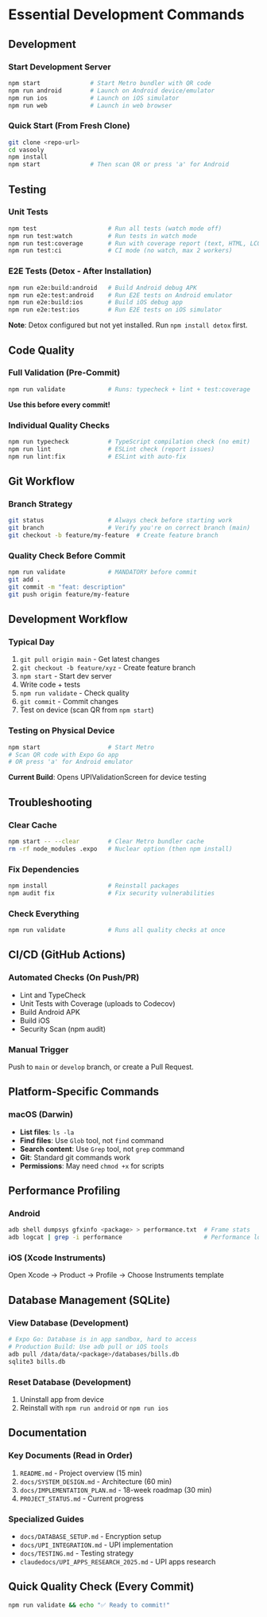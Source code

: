 # Essential Development Commands

## Development

### Start Development Server
```bash
npm start              # Start Metro bundler with QR code
npm run android        # Launch on Android device/emulator
npm run ios            # Launch on iOS simulator
npm run web            # Launch in web browser
```

### Quick Start (From Fresh Clone)
```bash
git clone <repo-url>
cd vasooly
npm install
npm start              # Then scan QR or press 'a' for Android
```

## Testing

### Unit Tests
```bash
npm test                    # Run all tests (watch mode off)
npm run test:watch          # Run tests in watch mode
npm run test:coverage       # Run with coverage report (text, HTML, LCOV)
npm run test:ci             # CI mode (no watch, max 2 workers)
```

### E2E Tests (Detox - After Installation)
```bash
npm run e2e:build:android   # Build Android debug APK
npm run e2e:test:android    # Run E2E tests on Android emulator
npm run e2e:build:ios       # Build iOS debug app
npm run e2e:test:ios        # Run E2E tests on iOS simulator
```

**Note**: Detox configured but not yet installed. Run `npm install detox` first.

## Code Quality

### Full Validation (Pre-Commit)
```bash
npm run validate            # Runs: typecheck + lint + test:coverage
```
**Use this before every commit!**

### Individual Quality Checks
```bash
npm run typecheck           # TypeScript compilation check (no emit)
npm run lint                # ESLint check (report issues)
npm run lint:fix            # ESLint with auto-fix
```

## Git Workflow

### Branch Strategy
```bash
git status                  # Always check before starting work
git branch                  # Verify you're on correct branch (main)
git checkout -b feature/my-feature  # Create feature branch
```

### Quality Check Before Commit
```bash
npm run validate            # MANDATORY before commit
git add .
git commit -m "feat: description"
git push origin feature/my-feature
```

## Development Workflow

### Typical Day
1. `git pull origin main` - Get latest changes
2. `git checkout -b feature/xyz` - Create feature branch
3. `npm start` - Start dev server
4. Write code + tests
5. `npm run validate` - Check quality
6. `git commit` - Commit changes
7. Test on device (scan QR from `npm start`)

### Testing on Physical Device
```bash
npm start                   # Start Metro
# Scan QR code with Expo Go app
# OR press 'a' for Android emulator
```

**Current Build**: Opens UPIValidationScreen for device testing

## Troubleshooting

### Clear Cache
```bash
npm start -- --clear        # Clear Metro bundler cache
rm -rf node_modules .expo   # Nuclear option (then npm install)
```

### Fix Dependencies
```bash
npm install                 # Reinstall packages
npm audit fix               # Fix security vulnerabilities
```

### Check Everything
```bash
npm run validate            # Runs all quality checks at once
```

## CI/CD (GitHub Actions)

### Automated Checks (On Push/PR)
- Lint and TypeCheck
- Unit Tests with Coverage (uploads to Codecov)
- Build Android APK
- Build iOS
- Security Scan (npm audit)

### Manual Trigger
Push to `main` or `develop` branch, or create a Pull Request.

## Platform-Specific Commands

### macOS (Darwin)
- **List files**: `ls -la`
- **Find files**: Use `Glob` tool, not `find` command
- **Search content**: Use `Grep` tool, not `grep` command
- **Git**: Standard git commands work
- **Permissions**: May need `chmod +x` for scripts

## Performance Profiling

### Android
```bash
adb shell dumpsys gfxinfo <package> > performance.txt  # Frame stats
adb logcat | grep -i performance                       # Performance logs
```

### iOS (Xcode Instruments)
Open Xcode → Product → Profile → Choose Instruments template

## Database Management (SQLite)

### View Database (Development)
```bash
# Expo Go: Database is in app sandbox, hard to access
# Production Build: Use adb pull or iOS tools
adb pull /data/data/<package>/databases/bills.db
sqlite3 bills.db
```

### Reset Database (Development)
1. Uninstall app from device
2. Reinstall with `npm run android` or `npm run ios`

## Documentation

### Key Documents (Read in Order)
1. `README.md` - Project overview (15 min)
2. `docs/SYSTEM_DESIGN.md` - Architecture (60 min)
3. `docs/IMPLEMENTATION_PLAN.md` - 18-week roadmap (30 min)
4. `PROJECT_STATUS.md` - Current progress

### Specialized Guides
- `docs/DATABASE_SETUP.md` - Encryption setup
- `docs/UPI_INTEGRATION.md` - UPI implementation
- `docs/TESTING.md` - Testing strategy
- `claudedocs/UPI_APPS_RESEARCH_2025.md` - UPI apps research

## Quick Quality Check (Every Commit)
```bash
npm run validate && echo "✅ Ready to commit!"
```
